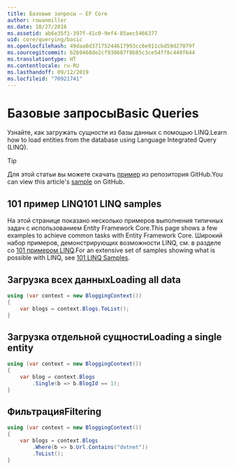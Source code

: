 ```yaml
---
title: Базовые запросы — EF Core
author: rowanmiller
ms.date: 10/27/2016
ms.assetid: ab6e35f1-397f-41c0-9ef4-85aec5466377
uid: core/querying/basic
ms.openlocfilehash: 49daa0d37175244617993cc6e911cbd59d27079f
ms.sourcegitcommit: b2b9468de2cf930687f8b85c3ce54ff8c449f644
ms.translationtype: HT
ms.contentlocale: ru-RU
ms.lasthandoff: 09/12/2019
ms.locfileid: "70921741"
---
```

# <a name="basic-queries"></a><span data-ttu-id="8a89e-102">Базовые запросы</span><span class="sxs-lookup"><span data-stu-id="8a89e-102">Basic Queries</span></span>

<span data-ttu-id="8a89e-103">Узнайте, как загружать сущности из базы данных с помощью LINQ.</span><span class="sxs-lookup"><span data-stu-id="8a89e-103">Learn how to load entities from the database using Language Integrated Query (LINQ).</span></span>

> [!TIP]  
> <span data-ttu-id="8a89e-104">Для этой статьи вы можете скачать [пример](https://github.com/aspnet/EntityFramework.Docs/tree/master/samples/core/Querying) из репозитория GitHub.</span><span class="sxs-lookup"><span data-stu-id="8a89e-104">You can view this article's [sample](https://github.com/aspnet/EntityFramework.Docs/tree/master/samples/core/Querying) on GitHub.</span></span>

## <a name="101-linq-samples"></a><span data-ttu-id="8a89e-105">101 пример LINQ</span><span class="sxs-lookup"><span data-stu-id="8a89e-105">101 LINQ samples</span></span>

<span data-ttu-id="8a89e-106">На этой странице показано несколько примеров выполнения типичных задач с использованием Entity Framework Core.</span><span class="sxs-lookup"><span data-stu-id="8a89e-106">This page shows a few examples to achieve common tasks with Entity Framework Core.</span></span> <span data-ttu-id="8a89e-107">Широкий набор примеров, демонстрирующих возможности LINQ, см. в разделе со [101 примером LINQ](https://code.msdn.microsoft.com/101-LINQ-Samples-3fb9811b).</span><span class="sxs-lookup"><span data-stu-id="8a89e-107">For an extensive set of samples showing what is possible with LINQ, see [101 LINQ Samples](https://code.msdn.microsoft.com/101-LINQ-Samples-3fb9811b).</span></span>

## <a name="loading-all-data"></a><span data-ttu-id="8a89e-108">Загрузка всех данных</span><span class="sxs-lookup"><span data-stu-id="8a89e-108">Loading all data</span></span>

<!-- [!code-csharp[Main](samples/core/Querying/Basics/Sample.cs)] -->
``` csharp
using (var context = new BloggingContext())
{
    var blogs = context.Blogs.ToList();
}
```

## <a name="loading-a-single-entity"></a><span data-ttu-id="8a89e-109">Загрузка отдельной сущности</span><span class="sxs-lookup"><span data-stu-id="8a89e-109">Loading a single entity</span></span>

<!-- [!code-csharp[Main](samples/core/Querying/Basics/Sample.cs)] -->
``` csharp
using (var context = new BloggingContext())
{
    var blog = context.Blogs
        .Single(b => b.BlogId == 1);
}
```

## <a name="filtering"></a><span data-ttu-id="8a89e-110">Фильтрация</span><span class="sxs-lookup"><span data-stu-id="8a89e-110">Filtering</span></span>

<!-- [!code-csharp[Main](samples/core/Querying/Basics/Sample.cs)] -->
``` csharp
using (var context = new BloggingContext())
{
    var blogs = context.Blogs
        .Where(b => b.Url.Contains("dotnet"))
        .ToList();
}
```
